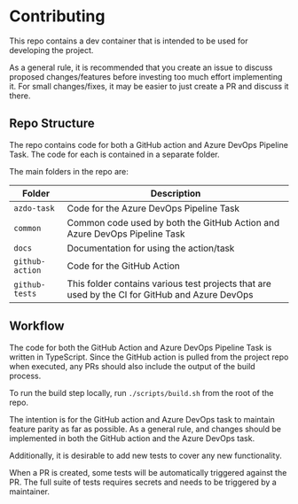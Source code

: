 # Contributing

This repo contains a dev container that is intended to be used for developing the project.

As a general rule, it is recommended that you create an issue to discuss proposed changes/features before investing too much effort implementing it. For small changes/fixes, it may be easier to just create a PR and discuss it there.

## Repo Structure

The repo contains code for both a GitHub action and Azure DevOps Pipeline Task.
The code for each is contained in a separate folder.

The main folders in the repo are:

| Folder          | Description                                                                                    |
| --------------- | ---------------------------------------------------------------------------------------------- |
| `azdo-task`     | Code for the Azure DevOps Pipeline Task                                                        |
| `common`        | Common code used by both the GitHub Action and Azure DevOps Pipeline Task                      |
| `docs`          | Documentation for using the action/task                                                        |
| `github-action` | Code for the GitHub Action                                                                     |
| `github-tests`  | This folder contains various test projects that are used by the CI for GitHub and Azure DevOps |


## Workflow

The code for both the GitHub Action and Azure DevOps Pipeline Task is written in TypeScript. Since the GitHub action is pulled from the project repo when executed, any PRs should also include the output of the build process.

To run the build step locally, run `./scripts/build.sh` from the root of the repo.

The intention is for the GitHub action and Azure DevOps task to maintain feature parity as far as possible. As a general rule, and changes should be implemented in both the GitHub action and the Azure DevOps task.

Additionally, it is desirable to add new tests to cover any new functionality.

When a PR is created, some tests will be automatically triggered against the PR. The full suite of tests requires secrets and needs to be triggered by a maintainer.
